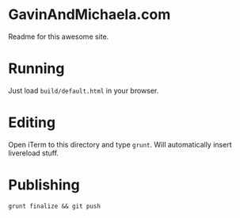 # GavinAndMichaela.com

Readme for this awesome site.

# Running

Just load `build/default.html` in your browser.

# Editing

Open iTerm to this directory and type `grunt`. Will automatically insert livereload stuff. 

# Publishing

    grunt finalize && git push